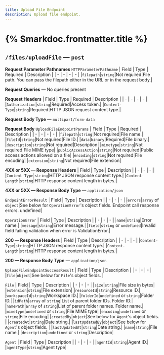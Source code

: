 ```yaml
---
title: Upload File Endpoint
description: Upload file endpoint.
---
```


# {% $markdoc.frontmatter.title %}
## `/files/uploadFile` — `post`
**Request Parameter Pathnames**
`HTTPParameterPathname`
| Field | Type | Required | Description |
| - | - | - | - |
|`filepath`|`string`|Not required|File path. You can pass the filepath either in the URL or in the request body.|


**Request Queries** — No queries present

**Request Headers**
| Field | Type | Required | Description |
| - | - | - | - |
|`Authorization`|`string`|Required|Access token.|
|`Content-Type`|`string`|Required|HTTP JSON request content type.|

**Request Body Type** — `multipart/form-data`

**Request Body**
`UploadFileEndpointParams`
| Field | Type | Required | Description |
| - | - | - | - |
|`filepath`|`string`|Not required|File name.|
|`fileId`|`string`|Not required|File ID.|
|`data`|`binary`|Required|File binary.|
|`description`|`string`|Not required|Description|
|`mimetype`|`string`|Not required|File MIME type|
|`publicAccessAction`|`string`|Not required|Public access actions allowed on a file|
|`encoding`|`string`|Not required|File encoding|
|`extension`|`string`|Not required|File extension|

**4XX or 5XX  —  Response Headers**
| Field | Type | Description |
| - | - | - |
|`Content-Type`|`string`|HTTP JSON response content type.|
|`Content-Length`|`string`|HTTP response content length in bytes.|

**4XX or 5XX  —  Response Body Type** — `application/json`

`EndpointErrorResult`
| Field | Type | Description |
| - | - | - |
|`errors`|`array` of `object`|See below for `OperationError`'s object fields. Endpoint call response errors. undefined|

`OperationError`
| Field | Type | Description |
| - | - | - |
|`name`|`string`|Error name.|
|`message`|`string`|Error message.|
|`field`|`string` or `undefined`|Invalid field failing validation when error is ValidationError.|

**200  —  Response Headers**
| Field | Type | Description |
| - | - | - |
|`Content-Type`|`string`|HTTP JSON response content type.|
|`Content-Length`|`string`|HTTP response content length in bytes.|

**200  —  Response Body Type** — `application/json`

`UploadFileEndpointSuccessResult`
| Field | Type | Description |
| - | - | - |
|`file`|`object`|See below for `File`'s object fields. |

`File`
| Field | Type | Description |
| - | - | - |
|`size`|`string`|File size in bytes|
|`extension`|`string`|File extension|
|`resourceId`|`string`|Resource ID.|
|`workspaceId`|`string`|Workspace ID.|
|`folderId`|`undefined` or `string`|Folder ID.|
|`idPath`|`array` of `string`|List of parent folder IDs. Folder ID.|
|`namePath`|`array` of `string`|List of parent folder names. Folder name.|
|`mimetype`|`undefined` or `string`|File MIME type|
|`encoding`|`undefined` or `string`|File encoding|
|`createdBy`|`object`|See below for `Agent`'s object fields. |
|`createdAt`|`string`|Date string.|
|`lastUpdatedBy`|`object`|See below for `Agent`'s object fields. |
|`lastUpdatedAt`|`string`|Date string.|
|`name`|`string`|File name.|
|`description`|`undefined` or `string`|Description|

`Agent`
| Field | Type | Description |
| - | - | - |
|`agentId`|`string`|Agent ID.|
|`agentType`|`string`|Agent type|


